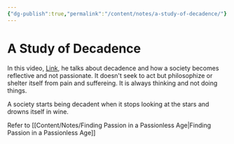 ```yaml
---
{"dg-publish":true,"permalink":"/content/notes/a-study-of-decadence/"}
---
```


# A Study of Decadence

In this video, [Link](https://www.youtube.com/watch?v=wKBMRkFIdm0), he talks about decadence and how a society becomes reflective and not passionate. It doesn't seek to act but philosophize or shelter itself from pain and suffereing. It is always thinking and not doing things.

A society starts being decadent when it stops looking at the stars and drowns itself in wine. 

Refer to [[Content/Notes/Finding Passion in a Passionless Age\|Finding Passion in a Passionless Age]]
